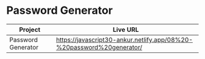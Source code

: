 # Password Generator

| Project            | Live URL                                                              |
| ------------------ | --------------------------------------------------------------------- |
| Password Generator | https://javascript30-ankur.netlify.app/08%20-%20password%20generator/ |
